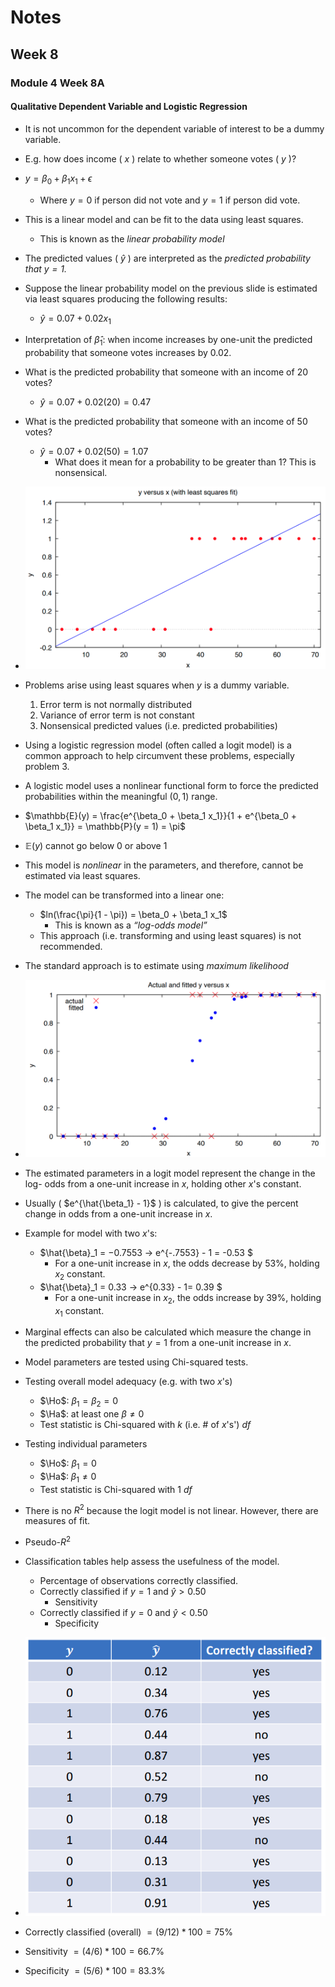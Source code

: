 $$
\newcommand{\pr}{\text{I\kern-0.15em P}}
\newcommand{\Ha}{H_a}
\newcommand{\Ho}{H_0}
\newcommand{\pv}{\text{p-value}}
\newcommand{\ss}{\sum_{i=1}^{n}}
$$


# Notes

## Week 8
### Module 4 Week 8A

#### Qualitative Dependent Variable and Logistic Regression

- It is not uncommon for the dependent variable of interest to be a dummy variable.

- E.g. how does income ( $x$ ) relate to whether someone votes ( $y$ )? 

- $y = \beta_0 + \beta_1 x_1 + \epsilon$

    - Where $y = 0$ if person did not vote and $y = 1$ if person did vote. 

- This is a linear model and can be fit to the data using least squares. 

    - This is known as the *linear probability model* 

- The predicted values ( $\hat{y}$ ) are interpreted as the *predicted probability that $y = 1$.*

    

- Suppose the linear probability model on the previous slide is estimated via least squares producing the following results: 

    - $\hat{y} = 0.07 + 0.02 x_1$

- Interpretation of $\hat{\beta}_1$: when income increases by one-unit the predicted probability that someone votes increases by $0.02$. 

- What is the predicted probability that someone with an income of $20$ votes? 

    - $\hat{y} = 0.07 + 0.02 (20) = 0.47$

- What is the predicted probability that someone with an income of 50 votes? 

    - $\hat{y} = 0.07 + 0.02 (50) = 1.07$
        - What does it mean for a probability to be greater than 1? This is nonsensical.

    

- ![lecture_1](objects/lecture_1.png)



- Problems arise using least squares when $y$ is a dummy variable. 

    1. Error term is not normally distributed 
    2. Variance of error term is not constant 
    3. Nonsensical predicted values (i.e. predicted probabilities) 

- Using a logistic regression model (often called a logit model) is a common approach to help circumvent these problems, especially problem 3. 

- A logistic model uses a nonlinear functional form to force the predicted probabilities within the meaningful $(0, 1)$ range. 

    

- $\mathbb{E}(y) = \frac{e^{\beta_0 + \beta_1 x_1}}{1 + e^{\beta_0 + \beta_1 x_1}} = \mathbb{P}(y = 1) = \pi$

- $\mathbb{E}(y)$ cannot go below $0$ or above $1$ 

- This model is *nonlinear* in the parameters, and therefore, cannot be estimated via least squares.

- The model can be transformed into a linear one: 

    - $ln(\frac{\pi}{1 - \pi}) = \beta_0 + \beta_1 x_1$
        - This is known as a *“log-odds model”*
    - This approach (i.e. transforming and using least squares) is not recommended. 

- The standard approach is to estimate using *maximum likelihood*

    

- ![lecture_2](objects/lecture_2.png)

    

- The estimated parameters in a logit model represent the change in the log- odds from a one-unit increase in $x$, holding other $x$'s constant. 

- Usually ( $e^{\hat{\beta_1} - 1}$ ) is calculated, to give the percent change in odds from a one-unit increase in $x$. 

- Example for model with two $x$'s: 

    -  $\hat{\beta}_1 = −0.7553 → e^{-.7553} - 1 = -0.53 $
        - For a one-unit increase in $x$, the odds decrease by 53%, holding $x_2$ constant. 
    -  $\hat{\beta}_1 = 0.33 → e^{0.33} - 1= 0.39 $
        - For a one-unit increase in $x_2$, the odds increase by 39%, holding $x_1$ constant. 

- Marginal effects can also be calculated which measure the change in the predicted probability that $y = 1$ from a one-unit increase in $x$.

    

- Model parameters are tested using Chi-squared tests. 

- Testing overall model adequacy (e.g. with two $x$'s) 

    - $\Ho$: $\beta_1 = \beta_2 = 0$
    - $\Ha$: at least one $\beta \neq 0$
    - Test statistic is Chi-squared with $k$ (i.e. # of $x$'s') *df*

- Testing individual parameters 

    - $\Ho$: $\beta_1 = 0$
    - $\Ha$: $\beta_1 \neq 0$
    - Test statistic is Chi-squared with 1 *df*

    

- There is no $R^2$ because the logit model is not linear. However, there are measures of fit. 

- Pseudo-$R^2$

- Classification tables help assess the usefulness of the model. 

    - Percentage of observations correctly classified. 
    - Correctly classified if $y = 1$ and $\hat{y} > 0.50$
        - Sensitivity 
    - Correctly classified if $y = 0$ and $\hat{y} < 0.50$ 
        - Specificity

    

- ![lecture_3](objects/lecture_3.png)

- Correctly classified (overall) $= (9/12)*100 = 75$%

- Sensitivity $= (4/6) * 100 = 66.7$% 

- Specificity $= (5/6) * 100 = 83.3$%
